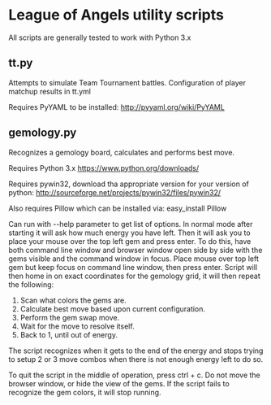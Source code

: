 League of Angels utility scripts
===
All scripts are generally tested to work with Python 3.x

tt.py
-----
Attempts to simulate Team Tournament battles. Configuration of player matchup results in tt.yml

Requires PyYAML to be installed:
http://pyyaml.org/wiki/PyYAML

gemology.py
-----------
Recognizes a gemology board, calculates and performs best move.

Requires Python 3.x
https://www.python.org/downloads/

Requires pywin32, download tha appropriate version for your version of python:
http://sourceforge.net/projects/pywin32/files/pywin32/

Also requires Pillow which can be installed via:
easy_install Pillow

Can run with --help parameter to get list of options.  In normal mode after starting it will ask how much energy you have left. Then it will ask you to place your mouse over the top left gem and press enter.  To do this, have both command line window and browser window open side by side with the gems visible and the command window in focus. Place mouse over top left gem but keep focus on command line window, then press enter.  Script will then home in on exact coordinates for the gemology grid, it will then repeat the following:

1. Scan what colors the gems are.
2. Calculate best move based upon current configuration.
3. Perform the gem swap move.
4. Wait for the move to resolve itself.
5. Back to 1, until out of energy.

The script recognizes when it gets to the end of the energy and stops trying to setup 2 or 3 move combos when there is not enough energy left to do so.

To quit the script in the middle of operation, press ctrl + c. Do not move the browser window, or hide the view of the gems.  If the script fails to recognize the gem colors, it will stop running.
